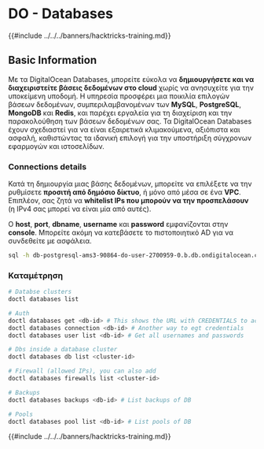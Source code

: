 # DO - Databases

{{#include ../../../banners/hacktricks-training.md}}

## Basic Information

Με τα DigitalOcean Databases, μπορείτε εύκολα να **δημιουργήσετε και να διαχειριστείτε βάσεις δεδομένων στο cloud** χωρίς να ανησυχείτε για την υποκείμενη υποδομή. Η υπηρεσία προσφέρει μια ποικιλία επιλογών βάσεων δεδομένων, συμπεριλαμβανομένων των **MySQL**, **PostgreSQL**, **MongoDB** και **Redis**, και παρέχει εργαλεία για τη διαχείριση και την παρακολούθηση των βάσεων δεδομένων σας. Τα DigitalOcean Databases έχουν σχεδιαστεί για να είναι εξαιρετικά κλιμακούμενα, αξιόπιστα και ασφαλή, καθιστώντας τα ιδανική επιλογή για την υποστήριξη σύγχρονων εφαρμογών και ιστοσελίδων.

### Connections details

Κατά τη δημιουργία μιας βάσης δεδομένων, μπορείτε να επιλέξετε να την ρυθμίσετε **προσιτή από δημόσιο δίκτυο**, ή μόνο από μέσα σε ένα **VPC**. Επιπλέον, σας ζητά να **whitelist IPs που μπορούν να την προσπελάσουν** (η IPv4 σας μπορεί να είναι μία από αυτές).

Ο **host**, **port**, **dbname**, **username** και **password** εμφανίζονται στην **console**. Μπορείτε ακόμη να κατεβάσετε το πιστοποιητικό AD για να συνδεθείτε με ασφάλεια.
```bash
sql -h db-postgresql-ams3-90864-do-user-2700959-0.b.db.ondigitalocean.com -U doadmin -d defaultdb -p 25060
```
### Καταμέτρηση
```bash
# Databse clusters
doctl databases list

# Auth
doctl databases get <db-id> # This shows the URL with CREDENTIALS to access
doctl databases connection <db-id> # Another way to egt credentials
doctl databases user list <db-id> # Get all usernames and passwords

# Dbs inside a database cluster
doctl databases db list <cluster-id>

# Firewall (allowed IPs), you can also add
doctl databases firewalls list <cluster-id>

# Backups
doctl databases backups <db-id> # List backups of DB

# Pools
doctl databases pool list <db-id> # List pools of DB
```
{{#include ../../../banners/hacktricks-training.md}}
